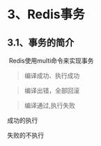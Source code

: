 # 3、Redis事务



## 3.1、事务的简介



​	Redis使用multi命令来实现事务



> 编译成功、执行成功



> 编译出错，全部回滚



> 编译通过,执行失败

成功的执行

失败的不执行